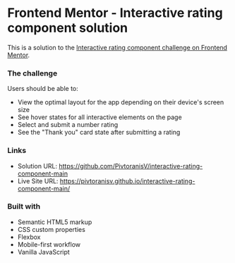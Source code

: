 # Frontend Mentor - Interactive rating component solution

This is a solution to the [Interactive rating component challenge on Frontend Mentor](https://www.frontendmentor.io/challenges/interactive-rating-component-koxpeBUmI).

### The challenge

Users should be able to:

- View the optimal layout for the app depending on their device's screen size
- See hover states for all interactive elements on the page
- Select and submit a number rating
- See the "Thank you" card state after submitting a rating

### Links

- Solution URL: https://github.com/PivtoranisV/interactive-rating-component-main
- Live Site URL: https://pivtoranisv.github.io/interactive-rating-component-main/

### Built with

- Semantic HTML5 markup
- CSS custom properties
- Flexbox
- Mobile-first workflow
- Vanilla JavaScript
